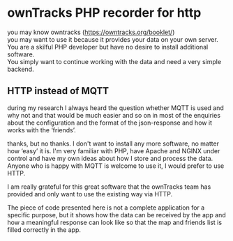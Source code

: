# ownTracks PHP recorder for http

you may know owntracks (https://owntracks.org/booklet/)  
you may want to use it because it provides your data on your own server.  
You are a skilful PHP developer but have no desire to install additional software.  
You simply want to continue working with the data and need a very simple backend.

## HTTP instead of MQTT

during my research I always heard the question whether MQTT is used and why not and that would be much easier and so on in most of the enquiries about the configuration and the format of the json-response and how it works with the ‘friends’.

thanks, but no thanks. I don't want to install any more software, no matter how ‘easy’ it is. I'm very familiar with PHP, have Apache and NGINX under control and have my own ideas about how I store and process the data. Anyone who is happy with MQTT is welcome to use it, I would prefer to use HTTP.

I am really grateful for this great software that the ownTracks team has provided and only want to use the existing way via HTTP.

The piece of code presented here is not a complete application for a specific purpose, but it shows how the data can be received by the app and how a meaningful response can look like so that the map and friends list is filled correctly in the app.  